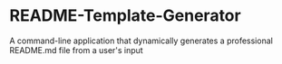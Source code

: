 # README-Template-Generator
A command-line application that dynamically generates a professional README.md file from a user's input
